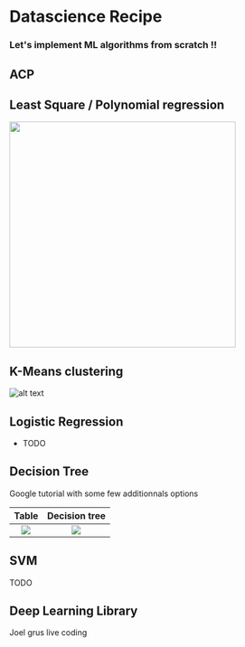 # Datascience Recipe

### Let's implement ML algorithms from scratch !!

## ACP

## Least Square / Polynomial regression
<img src="https://github.com/blhelias/datascience_recipe/blob/master/regression/least_square.png" width="400">

## K-Means clustering

![alt text](http://g.recordit.co/3GKF1i8YS8.gif)


## Logistic Regression

* TODO

## Decision Tree

Google tutorial with some few additionnals options

Table                                                                                         |  Decision tree
:--------------------------------------------------------------------------------------------:|:----------------------------------------------------------------------------------------------------:
![](https://github.com/blhelias/datascience_recipe/blob/master/decision_tree/PlayTennis.jpg)  |  ![](https://github.com/blhelias/datascience_recipe/blob/master/decision_tree/tree.png)


## SVM

TODO

## Deep Learning Library
Joel grus live coding  
